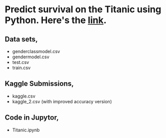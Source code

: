 # Predict survival on the Titanic using Python. Here's the [link](https://www.kaggle.com/c/titanic).

## Data sets, 
- genderclassmodel.csv
- gendermodel.csv
- test.csv
- train.csv

## Kaggle Submissions,
- kaggle.csv
- kaggle_2.csv (with improved accuracy version)

## Code in Jupytor,
- Titanic.ipynb
